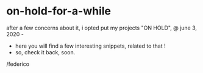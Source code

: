 # on-hold-for-a-while

after a few concerns about it, i opted put my projects "ON HOLD", @ june 3, 2020 -

- here you will find a few interesting snippets, related to that !
- so, check it back, soon.

/federico

